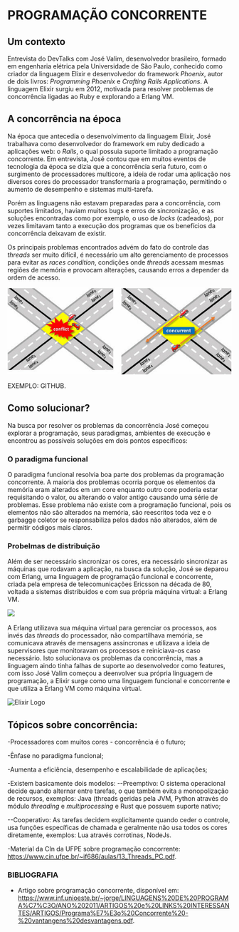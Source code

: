 # PROGRAMAÇÃO CONCORRENTE 
## Um contexto

Entrevista do DevTalks com José Valim, desenvolvedor brasileiro, formado em engenharia elétrica pela Universidade de São Paulo, conhecido como criador da linguagem Elixir e desenvolvedor do framework *Phoenix*, autor de dois livros: *Programming Phoenix* e *Crafting Rails Applications*.
A linguagem Elixir surgiu em 2012, motivada para resolver problemas de concorrência ligadas ao Ruby e explorando a Erlang VM.

## A concorrência na época

Na época que antecedia o desenvolvimento da linguagem Elixir, José trabalhava como desenvolvedor do framework em ruby dedicado a aplicações web: o *Rails*, o qual possuia suporte limitado a programação concorrente.
Em entrevista, José contou que em muitos eventos de tecnologia da época se dizia que a concorrência seria futuro, com o surgimento de processadores multicore, a ideia de rodar uma aplicação nos diversos cores do processador transformaria a programação, permitindo o aumento de desempenho e sistemas multi-tarefa.

Porém as linguagens não estavam preparadas para a concorrência, com suportes limitados, haviam muitos bugs e erros de sincronização, e as soluções encontradas como por exemplo, o uso de *locks* (cadeados), por vezes limitavam tanto a execução dos programas que os benefícios da concorrência deixavam de existir.

Os principais problemas encontrados advém do fato do controle das *threads* ser muito difícil, é necessário um alto gerenciamento de processos para evitar as *races condition*, condições onde *threads* acessam mesmas regiões de memória e provocam alterações, causando erros a depender da ordem de acesso.

![](https://raw.githubusercontent.com/AndreaInfUFSM/elc117-2024b/main/classes/22/img/The-conflict-and-concurrent-lanes.jpeg)


EXEMPLO: GITHUB.

## Como solucionar?

Na busca por resolver os problemas da concorrência José começou explorar a programação, seus paradigmas, ambientes de execução e encontrou as possíveis soluções em dois pontos específicos:


### O paradigma funcional

O paradigma funcional resolvia boa parte dos problemas da programação concorrente. A maioria dos problemas ocorria porque os elementos da memória eram alterados em um core enquanto outro core poderia estar requisitando o valor, ou alterando o valor antigo causando uma série de problemas. Esse problema não existe com a programação funcional, pois os elementos não são alterados na memória, são reescritos toda vez e o garbagge coletor se responsabiliza pelos dados não alterados, além de permitir códigos mais claros.

### Probelmas de distribuição 

Além de ser necessário sincronizar os cores, era necessário sincronizar as máquinas que rodavam a aplicação, na busca da solução, José se deparou com Erlang, uma linguagem de programação funcional e concorrente, criada pela empresa de telecomunicações Ericsson na década de 80, voltada a sistemas distribuidos e com sua própria máquina virtual: a Erlang VM.

![](https://pt.wikipedia.org/wiki/Ficheiro:Erlang_logo.png)

A Erlang utilizava sua máquina virtual para gerenciar os processos, aos invés das *threads* do processador, não compartilhava memória, se comunicava através de mensagens assincronas e utilizava a ideia de supervisores que monitoravam os processos e reiniciava-os caso necessário. 
Isto solucionava os problemas da concorrência, mas a linguagem aindo tinha falhas de suporte ao desenvolvedor como features, com isso José Valim começou a deenvolver sua própria linguagem de programação, a Elixir surge como uma linguagem funcional e concorrente e que utiliza a Erlang VM como máquina virtual.

<img src="https://upload.wikimedia.org/wikipedia/commons/9/92/Official_Elixir_logo.png" alt="Elixir Logo" width="150">


## Tópicos sobre concorrência:

-Processadores com muitos cores - concorrência é o futuro;

-Ênfase no paradigma funcional;

-Aumenta a eficiência, desempenho e escalabilidade de aplicações;

-Existem basicamente dois modelos:
--Preemptivo: O sistema operacional decide quando alternar entre tarefas, o que também evita a monopolização de recursos, exemplos: Java (threads geridas pela JVM, Python através do módulo *threading* e *multiprocessing* e Rust que possuem suporte nativo;

--Cooperativo: As tarefas decidem explicitamente quando ceder o controle, usa funções específicas de chamada e geralmente não usa todos os cores diretamente, exemplos: Lua através corrotinas, NodeJs.

-Material da CIn da UFPE sobre programação concorrente: https://www.cin.ufpe.br/~if686/aulas/13_Threads_PC.pdf.

### BIBLIOGRAFIA
- Artigo sobre programação concorrente, disponível em:
https://www.inf.unioeste.br/~jorge/LINGUAGENS%20DE%20PROGRAMA%C7%C3O/ANO%202011/ARTIGOS%20e%20LINKS%20INTERESSANTES/ARTIGOS/Programa%E7%E3o%20Concorrente%20-%20vantangens%20desvantagens.pdf.
